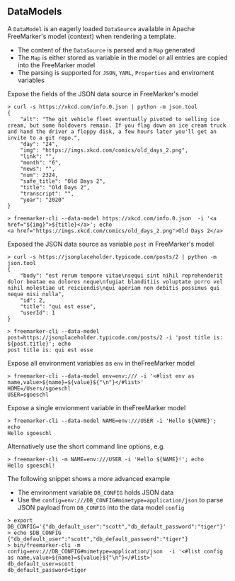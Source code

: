 ## DataModels

A `DataModel` is an eagerly loaded `DataSource` available in Apache FreeMarker's model (context) when rendering a template.

* The content of the `DataSource` is parsed and a `Map` generated
* The `Map` is either stored as variable in the model or all entries are copied into the FreeMarker model
* The parsing is supported for  `JSON`, `YAML`, `Properties` and enviroment variables  

Expose the fields of the JSON data source in FreeMarker's model 

```
> curl -s https://xkcd.com/info.0.json | python -m json.tool
{
    "alt": "The git vehicle fleet eventually pivoted to selling ice cream, but some holdovers remain. If you flag down an ice cream truck and hand the driver a floppy disk, a few hours later you'll get an invite to a git repo.",
    "day": "24",
    "img": "https://imgs.xkcd.com/comics/old_days_2.png",
    "link": "",
    "month": "6",
    "news": "",
    "num": 2324,
    "safe_title": "Old Days 2",
    "title": "Old Days 2",
    "transcript": "",
    "year": "2020"
}

> freemarker-cli --data-model https://xkcd.com/info.0.json  -i '<a href="${img}">${title}</a>'; echo
<a href="https://imgs.xkcd.com/comics/old_days_2.png">Old Days 2</a>
```

Exposed the JSON data source as variable `post` in FreeMarker's model 

```
> curl -s https://jsonplaceholder.typicode.com/posts/2 | python -m json.tool
{
    "body": "est rerum tempore vitae\nsequi sint nihil reprehenderit dolor beatae ea dolores neque\nfugiat blanditiis voluptate porro vel nihil molestiae ut reiciendis\nqui aperiam non debitis possimus qui neque nisi nulla",
    "id": 2,
    "title": "qui est esse",
    "userId": 1
}

> freemarker-cli --data-model post=https://jsonplaceholder.typicode.com/posts/2 -i 'post title is: ${post.title}'; echo
post title is: qui est esse
```

Expose all environment variables as `env` in theFreeMarker model
 
```
> freemarker-cli --data-model env=env:/// -i '<#list env as name,value>${name}=${value}${"\n"}</#list>'
HOME=/Users/sgoeschl
USER=sgoeschl
```

Expose a single envionment variable in theFreeMarker model

```
> freemarker-cli --data-model NAME=env:///USER -i 'Hello ${NAME}'; echo
Hello sgoeschl
```

Alternatively use the short command line options, e.g.

```
> freemarker-cli -m NAME=env:///USER -i 'Hello ${NAME}!'; echo
Hello sgoeschl!
```

The following snippet shows a more advanced example

* The environment variable `DB_CONFIG` holds JSON data
* Use the `config=env:///DB_CONFIG#mimetype=application/json` to parse JSON payload from `DB_CONFIG` into the data model `config`

```
> export DB_CONFIG='{"db_default_user":"scott","db_default_password":"tiger"}'
> echo $DB_CONFIG 
{"db_default_user":"scott","db_default_password":"tiger"}
> bin/freemarker-cli -m config=env:///DB_CONFIG#mimetype=application/json  -i '<#list config as name,value>${name}=${value}${"\n"}</#list>'
db_default_user=scott
db_default_password=tiger
```